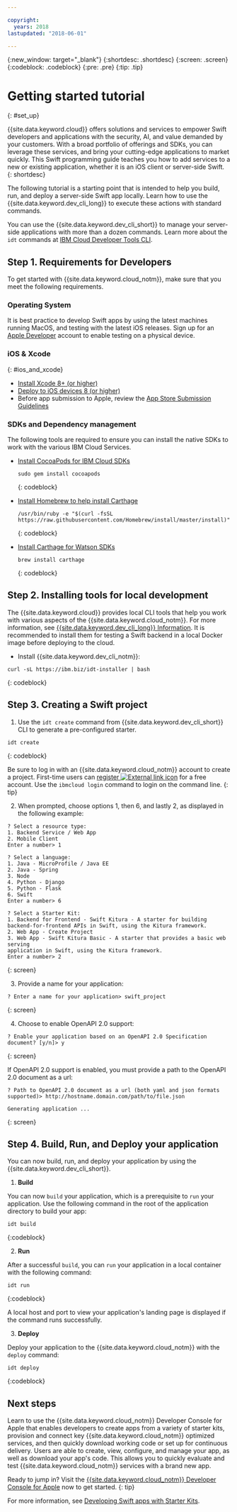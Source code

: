 ```yaml
---

copyright:
  years: 2018
lastupdated: "2018-06-01"

---
```


{:new_window: target="_blank"}
{:shortdesc: .shortdesc}
{:screen: .screen}
{:codeblock: .codeblock}
{:pre: .pre}
{:tip: .tip}

# Getting started tutorial
{: #set_up}

{{site.data.keyword.cloud}} offers solutions and services to empower Swift developers and applications with the security, AI, and value demanded by your customers. With a broad portfolio of offerings and SDKs, you can leverage these services, and bring your cutting-edge applications to market quickly.
This Swift programming guide teaches you how to add services to a new or existing application, whether it is an  iOS client or server-side Swift.
{: shortdesc}

The following tutorial is a starting point that is intended to help you build, run, and deploy a server-side Swift app locally. Learn how to use the {{site.data.keyword.dev_cli_long}} to execute these actions with standard commands.

You can use the {{site.data.keyword.dev_cli_short}} to manage your server-side applications with more than a dozen commands. Learn more about the `idt` commands at [IBM Cloud Developer Tools CLI](/docs/cli/idt/commands.html).

## Step 1. Requirements for Developers

To get started with {{site.data.keyword.cloud_notm}}, make sure that you meet the following requirements.

### Operating System

It is best practice to develop Swift apps by using the latest machines running MacOS, and testing with the latest iOS releases. Sign up for an [Apple Developer](https://developer.apple.com/) account to enable testing on a physical device.

### iOS & Xcode
{: #ios_and_xcode}

- [Install Xcode 8+ (or higher)](https://developer.apple.com/xcode/)
- [Deploy to iOS devices 8 (or higher)](https://support.apple.com/downloads/ios)
- Before app submission to Apple, review the [App Store Submission Guidelines](https://developer.apple.com/app-store/guidelines/)

### SDKs and Dependency management

The following tools are required to ensure you can install the native SDKs to work with the various IBM Cloud Services.

- [Install CocoaPods for IBM Cloud SDKs](https://cocoapods.org/)
  ```
  sudo gem install cocoapods
  ```
  {: codeblock}
  
- [Install Homebrew to help install Carthage](https://brew.sh/)
  ```
  /usr/bin/ruby -e "$(curl -fsSL https://raw.githubusercontent.com/Homebrew/install/master/install)"
  ```
  {: codeblock}

- [Install Carthage for Watson SDKs](https://github.com/Carthage/Carthage)
  ```
  brew install carthage
  ```
  {: codeblock}

## Step 2. Installing tools for local development

The {{site.data.keyword.cloud}} provides local CLI tools that help you work with various aspects of the {{site.data.keyword.cloud_notm}}. For more information, see [{{site.data.keyword.dev_cli_long}} Information](https://www.ibm.com/cloud/cli). It is recommended to install them for testing a Swift backend in a local Docker image before deploying to the cloud.

-  Install {{site.data.keyword.dev_cli_notm}}:
  ```
  curl -sL https://ibm.biz/idt-installer | bash
  ```
  {: codeblock}

## Step 3. Creating a Swift project

1. Use the `idt create` command from {{site.data.keyword.dev_cli_short}} CLI to generate a pre-configured starter. 
  ```
  idt create
  ```
  {: codeblock}

  Be sure to log in with an {{site.data.keyword.cloud_notm}} account to create a project. First-time users can [register ![External link icon](../icons/launch-glyph.svg "External link icon")](https://console.bluemix.net/registration/?cm_sp=dw-bluemix-_-swift-_-devcenter) for a free account. Use the `ibmcloud login` command to login on the command line.
  {: tip}

2. When prompted, choose options 1, then 6, and lastly 2, as displayed in the following example:
  ```
  ? Select a resource type:                  
  1. Backend Service / Web App
  2. Mobile Client
  Enter a number> 1

  ? Select a language:
  1. Java - MicroProfile / Java EE
  2. Java - Spring
  3. Node
  4. Python - Django
  5. Python - Flask
  6. Swift
  Enter a number> 6

  ? Select a Starter Kit:
  1. Backend for Frontend - Swift Kitura - A starter for building 
  backend-for-frontend APIs in Swift, using the Kitura framework.
  2. Web App - Create Project
  3. Web App - Swift Kitura Basic - A starter that provides a basic web serving 
  application in Swift, using the Kitura framework.
  Enter a number> 2
  ```
  {: screen}

3. Provide a name for your application:
  ```
  ? Enter a name for your application> swift_project
  ```
  {: screen}

4. Choose to enable OpenAPI 2.0 support:
  ```
  ? Enable your application based on an OpenAPI 2.0 Specification document? [y/n]> y
  ```
  {: screen}

  If OpenAPI 2.0 support is enabled, you must provide a path to the OpenAPI 2.0 document as a url:
  ```
  ? Path to OpenAPI 2.0 document as a url (both yaml and json formats supported)> http://hostname.domain.com/path/to/file.json

  Generating application ...
  ```
  {: screen}

## Step 4. Build, Run, and Deploy your application

You can now build, run, and deploy your application by using the {{site.data.keyword.dev_cli_short}}.

1. **Build**

  You can now `build` your application, which is a prerequisite to `run` your application. Use the following command in the root of the application directory to build your app:
  ```
  idt build
  ```
  {:codeblock}

2. **Run**

  After a successful `build`, you can `run` your application in a local container with the following command:
  ```
  idt run
  ```
  {:codeblock}

  A local host and port to view your application's landing page is displayed if the command runs successfully.

3. **Deploy**

  Deploy your application to the {{site.data.keyword.cloud_notm}} with the `deploy` command:
  ```
  idt deploy
  ```
  {:codeblock}

## Next steps

Learn to use the {{site.data.keyword.cloud_notm}} Developer Console for Apple that enables developers to create apps from a variety of starter kits, provision and connect key {{site.data.keyword.cloud_notm}} optimized services, and then quickly download working code or set up for continuous delivery. Users are able to create, view, configure, and manage your app, as well as download your app's code. This allows you to quickly evaluate and test {{site.data.keyword.cloud_notm}} services with a brand new app.

Ready to jump in?  Visit the [{{site.data.keyword.cloud_notm}} Developer Console for Apple](https://console.bluemix.net/developer/appledevelopment/starter-kits) now to get started.
{: tip}

For more information, see [Developing Swift apps with Starter Kits](/docs/swift/starter_kit/starter_kits.html).
